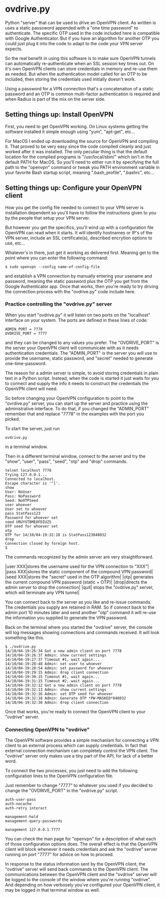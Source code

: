 ovdrive.py
==========

Python "server" that can be used to drive an OpenVPN client.  As written is
uses a static passoword appended with a "one time password" to authenticate.
The specific OTP used in the code included here is compatible with Google
Authenticator.  But if you have an algorithm for another OTP you could just
plug it into the code to adapt to the code your VPN server expects.

So the real benefit in using this software is to make sure OpenVPN tunnels can
automatically re-authenticate when an SSL session key times out.  On it's own
OpenVPN clients can store credentials in memory and re-use them as needed.
But when the authentication model called for an OTP to be included, then
storing the credentials used initially doesn't work.

Using a password for a VPN connection that's a concatenation of a static
password and an OTP is common multi-factor authentication is required and when
Radius is part of the mix on the server side.

## Setting things up: Install OpenVPN

First, you need to get OpenVPN working.  On Linux systems getting the software
installed it simple enough using "yum", "apt-get", etc...

For MacOS I ended up downloading the source for OpenVPN and compiling it.
That proved to be very easy since the code compiled cleanly and just worked
after it was installed.  The only peculiar thing is that the default location
for the complied programs is "/usr/local/sbin/" which isn't in the default
PATH for MacOS.  So you'll need to either run it by specifying the full path
to the "openvpn" command or tweak you PATH environment variable in your
favorite Bash startup script, meaning ".bash_profile", ".bashrc", etc...

## Setting things up: Configure your OpenVPN client

How you get the config file needed to connect to your VPN server is
installation dependent so you'll have to follow the instructions given to you
by the people that setup your VPN server.

But however you get the specifics, you'll wind up with a configuration file
OpenVPN can read when it starts.  It will identify hostnames or IP's of the
VPN server, include an SSL certificate(s), described encrytion options to use,
etc...

Whatever's in there, just get it working as delivered first.  Meaning get to
the point where you can enter the following command:

```
$ sudo openvpn --config name-of-config-file
```

and establish a VPN connection by manually entering your usename and password,
meaning the static password plus the OTP you get from the Google Authenticator
app.  Once that works, then you're ready to try driving the connection process with the
"ovdrive.py" code include here.

### Practice controlling the "ovdrive.py" server

When you start "ovdrive.py" it will listen on two ports on the "localhost" interface on your system.  The ports are defined in these lines of code:

```
ADMIN_PORT = 7778
OVDRIVE_PORT = 7777
```

and they can be changed to any values you prefer.  The "OVDRIVE_PORT" is the
server your OpenVPN client will communicate with as it needs authentication
credentials.  The "ADMIN_PORT" is the server you will use to provide the
username, static password, and "secret" needed to generate one-time-password.

The reason for a admin server is simple, to avoid storing credentials in plain
text in a Python script.  Instead, when the code is started it just waits for
you to connect and supply the info it needs to construct the credentials the
OpenVPN client will need.

So before changing your OpenVPN configuration to point to the "ovrdive.py"
server, you can start up the server and practice using the administrative
interface.  To do that, if you changed the "ADMIN_PORT" remember that and
replace "7778" in the examples with the port you picked.

To start the server, just run

```
ovdrive.py
```

in a terminal window.

Then in a different terminal window, connect to the server and try the "show",
"user", "pass", "seed", "otp" and "drop" commands.

```
telnet localhost 7778
Trying 127.0.0.1...
Connected to localhost.
Escape character is '^]'.
show
User: NoUser
Pass: NoPassword
Seed: NoOTPSeed
user whoever
User set to whoever
pass StatPass123
Password for whoever set
seed URUYUTBMEOFDIUZS
OTP seed for whoever set
otp
OTP for 14/10/04-19:32:18 is StatPass123848032
drop
Connection closed by foreign host.
$
```

The commands recognized by the admin server are very straightforward.

|user XXX|stores the username used for the VPN connection to "XXX"|
|pass XXX|stores the static component of the compound VPN password|
|seed XXX|stores the "secret" used in the OTP algorithm|
|otp| generates the current compound VPN password (static + OTP)|
|drop|directs the admin server to drop the connection|
|quit| stops the "ovdrive.py" server, which will terminate any VPN tunnel|

You can connect back to the server as you like and re-issue commands.  The
credentials you supply are retained in RAM.  So if connect back to the admin
port 10 minutes later and send another "otp" command it will re-use the
information you supplied to generate the VPN password.

Back on the terminal where you started the "ovdrive" server, the console will
log messages showing connections and commands received.  It will look
something like this.

```
$ ./ovdrive.py
14/10/04-19:26:34 Got a new admin client on port 7778
14/10/04-19:26:37 Admin: show current settings
14/10/04-19:27:37 Timeout #1, wait again...
14/10/04-19:28:48 Admin: set user to whoever
14/10/04-19:28:54 Admin: set password for whoever
14/10/04-19:29:15 Admin: drop client connection
14/10/04-19:30:15 Timeout #1, wait again...
14/10/04-19:31:15 Timeout #2, wait again...
14/10/04-19:32:12 Got a new admin client on port 7778
14/10/04-19:32:13 Admin: show current settings
14/10/04-19:32:16 Admin: set OTP seed for whoever
14/10/04-19:32:18 Admin: Generate OTP *PW-MASKED*848032
14/10/04-19:32:30 Admin: drop client connection
```

Once that works, you're ready to connect the OpenVPN client to your "ovdrive"
server.

### Connecting OpenVPN to "ovdrive"

The OpenVPN software provides a simple mechanism for connecting a VPN client
to an external process which can supply credentials.  In fact that external
connection mechanism can completely control the VPN client.  The "ovdrive"
server only makes use a tiny part of the API, for lack of a better word.

To connect the two processes, you just need to add the following configuration
lines to the OpenVPN configuration file.

Just remember to change "7777" to whatever you used if you decided to change
the "OVDRIVE_PORT" in the "ovdrive.py" script.

```
auth-user-pass
auth-nocache
auth-retry interact

management-hold
management-query-passwords

management 127.0.0.1 7777
```

You can check the man page for "openvpn" for a description of what each of
those configuration options does.  The overall effect is that the OpenVPN
client will block whenever it needs credentials and ask the "ovdrive" server
running on port "7777" for advice on how to proceed.

In response to the status information sent by the OpenVPN client, the
"ovdrive" server will send back commands to the OpenVPN client.  The
communications between the OpenVPN client and the "ovdrive" server will be
logged to the console of the window where you're running "ovdrive".  And
depending on how verbosely you've configured your OpenVPN client, it may be
logged in that terminal window as well.

